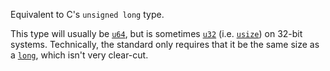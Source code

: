 Equivalent to C's `unsigned long` type.

This type will usually be [`u64`], but is sometimes [`u32`] \(i.e. [`usize`]\) on 32-bit systems. Technically, the standard only requires that it be the same size as a [`long`], which isn't very clear-cut.

[`long`]: type.c_long.html
[`u32`]: ../../primitive.u32.html
[`u64`]: ../../primitive.u64.html
[`usize`]: ../../primitive.usize.html
